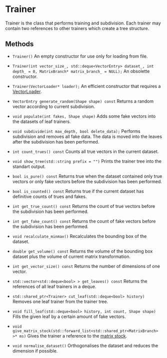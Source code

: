 # Trainer

Trainer is the class that performs training and subdivision. Each trainer may contain two references to other trainers which create a tree structure.

## Methods

* ```Trainer()``` An empty constructor for use only for loading from file.
* ```Trainer(int vector_size_, std::deque<VectorEntry> dataset_, int depth_ = 0, MatrixBranch* matrix_branch_ = NULL);``` An obsolette constructor.
* ```Trainer(VectorLoader* loader);``` An efficient constructor that requires a [VectorLoader](vector_loader.md).

* ```VectorEntry generate_random(Shape shape) const``` Returns a random vector according to current subdivision.

* ```void populate(int fakes, Shape shape)``` Adds some fake vectors into the datasets of leaf trainers.
* ```void subdivide(int max_depth, bool delete_data);``` Performs subdivision and removes all fake data. The data is moved into the leaves after the subdivision has been performed.

* ```int count_trues() const``` Counts all true vectors in the current dataset.

* ```void show_tree(std::string prefix = "")``` Prints the trainer tree into the standart output.

* ```bool is_pure() const``` Returns true when the dataset contained only true vectors or only fake vectors before the subdivision has been performed.
* ```bool is_counted() const``` Returns true if the current dataset has definitive counts of trues and fakes.
* ```int get_true_count() const``` Returns the count of true vectors before the subdivision has been performed.
* ```int get_fake_count() const``` Returns the count of fake vectors before the subdivision has been performed.

* ```void recalculate_minmax()``` Recalculates the bounding box of the dataset.
* ```double get_volume() const``` Returns the volume of the bounding box dataset plus the volume of current matrix transformation.
* ```int get_vector_size() const``` Returns the number of dimensions of one vector.

* ```std::vector<std::deque<bool> > get_leaves() const``` Returns the references of all leaf trainers in a deque.
* ```std::shared_ptr<Trainer> cut_leaf(std::deque<bool> history)``` Removes one leaf trainer from the trainer tree.
* ```void fill_leaf(std::deque<bool> history, int count, Shape shape)``` Fills the given leaf by a certain amount of fake vectors.
* ```void give_matrix_stock(std::forward_list<std::shared_ptr<MatrixBranch> >* ms)``` Gives the trainer a reference to the [matrix stock](matrix_branch.md).

* ```void normalise_dataset()``` Orthogonalises the dataset and reduces the dimension if possible.
